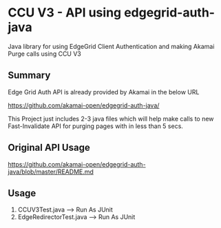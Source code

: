 # CCU V3 - API using edgegrid-auth-java

Java library for using EdgeGrid Client Authentication and making Akamai Purge calls using CCU V3


## Summary

Edge Grid Auth API is already provided by Akamai in the below URL 

https://github.com/akamai-open/edgegrid-auth-java/

This Project just includes 2-3 java files which will help make calls to new Fast-Invalidate API for purging pages with in less than 5 secs. 


## Original API Usage

https://github.com/akamai-open/edgegrid-auth-java/blob/master/README.md

## Usage

1. CCUV3Test.java --> Run As JUnit
1. EdgeRedirectorTest.java --> Run As JUnit
